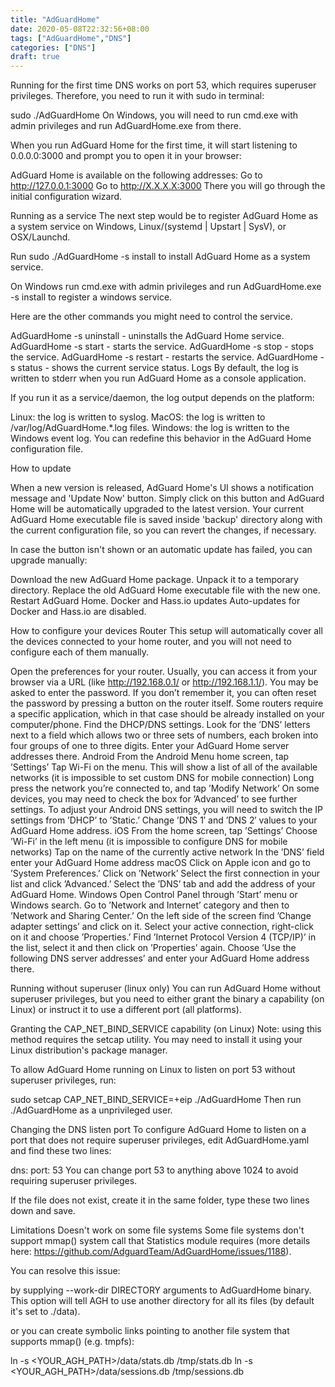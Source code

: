 ```yaml
---
title: "AdGuardHome"
date: 2020-05-08T22:32:56+08:00
tags: ["AdGuardHome","DNS"]
categories: ["DNS"]
draft: true
---
```


Running for the first time
DNS works on port 53, which requires superuser privileges. Therefore, you need to run it with sudo in terminal:

sudo ./AdGuardHome
On Windows, you will need to run cmd.exe with admin privileges and run AdGuardHome.exe from there.

When you run AdGuard Home for the first time, it will start listening to 0.0.0.0:3000 and prompt you to open it in your browser:

AdGuard Home is available on the following addresses:
Go to http://127.0.0.1:3000
Go to http://X.X.X.X:3000
There you will go through the initial configuration wizard.






Running as a service
The next step would be to register AdGuard Home as a system service on Windows, Linux/(systemd | Upstart | SysV), or OSX/Launchd.

Run sudo ./AdGuardHome -s install to install AdGuard Home as a system service.

On Windows run cmd.exe with admin privileges and run AdGuardHome.exe -s install to register a windows service.

Here are the other commands you might need to control the service.

AdGuardHome -s uninstall - uninstalls the AdGuard Home service.
AdGuardHome -s start - starts the service.
AdGuardHome -s stop - stops the service.
AdGuardHome -s restart - restarts the service.
AdGuardHome -s status - shows the current service status.
Logs
By default, the log is written to stderr when you run AdGuard Home as a console application.

If you run it as a service/daemon, the log output depends on the platform:

Linux: the log is written to syslog.
MacOS: the log is written to /var/log/AdGuardHome.*.log files.
Windows: the log is written to the Windows event log.
You can redefine this behavior in the AdGuard Home configuration file.


How to update


When a new version is released, AdGuard Home's UI shows a notification message and 'Update Now' button. Simply click on this button and AdGuard Home will be automatically upgraded to the latest version. Your current AdGuard Home executable file is saved inside 'backup' directory along with the current configuration file, so you can revert the changes, if necessary.

In case the button isn't shown or an automatic update has failed, you can upgrade manually:

Download the new AdGuard Home package.
Unpack it to a temporary directory.
Replace the old AdGuard Home executable file with the new one.
Restart AdGuard Home.
Docker and Hass.io updates
Auto-updates for Docker and Hass.io are disabled.


How to configure your devices
Router
This setup will automatically cover all the devices connected to your home router, and you will not need to configure each of them manually.

Open the preferences for your router. Usually, you can access it from your browser via a URL (like http://192.168.0.1/ or http://192.168.1.1/). You may be asked to enter the password. If you don’t remember it, you can often reset the password by pressing a button on the router itself. Some routers require a specific application, which in that case should be already installed on your computer/phone.
Find the DHCP/DNS settings. Look for the ’DNS’ letters next to a field which allows two or three sets of numbers, each broken into four groups of one to three digits.
Enter your AdGuard Home server addresses there.
Android
From the Android Menu home screen, tap ’Settings’
Tap Wi-Fi on the menu. This will show a list of all of the available networks (it is impossible to set custom DNS for mobile connection)
Long press the network you’re connected to, and tap ’Modify Network’
On some devices, you may need to check the box for ’Advanced’ to see further settings. To adjust your Android DNS settings, you will need to switch the IP settings from ’DHCP’ to ’Static.’
Change ’DNS 1′ and ’DNS 2′ values to your AdGuard Home address.
iOS
From the home screen, tap ’Settings’
Choose ’Wi-Fi’ in the left menu (it is impossible to configure DNS for mobile networks)
Tap on the name of the currently active network
In the ’DNS’ field enter your AdGuard Home address
macOS
Click on Apple icon and go to ’System Preferences.’
Click on ’Network’
Select the first connection in your list and click ’Advanced.’
Select the ’DNS’ tab and add the address of your AdGuard Home.
Windows
Open Control Panel through ’Start’ menu or Windows search.
Go to ’Network and Internet’ category and then to ’Network and Sharing Center.’
On the left side of the screen find ’Change adapter settings’ and click on it.
Select your active connection, right-click on it and choose ’Properties.’
Find ’Internet Protocol Version 4 (TCP/IP)’ in the list, select it and then click on ’Properties’ again.
Choose ’Use the following DNS server addresses’ and enter your AdGuard Home address there.

Running without superuser (linux only)
You can run AdGuard Home without superuser privileges, but you need to either grant the binary a capability (on Linux) or instruct it to use a different port (all platforms).

Granting the CAP_NET_BIND_SERVICE capability (on Linux)
Note: using this method requires the setcap utility. You may need to install it using your Linux distribution's package manager.

To allow AdGuard Home running on Linux to listen on port 53 without superuser privileges, run:

sudo setcap CAP_NET_BIND_SERVICE=+eip ./AdGuardHome
Then run ./AdGuardHome as a unprivileged user.

Changing the DNS listen port
To configure AdGuard Home to listen on a port that does not require superuser privileges, edit AdGuardHome.yaml and find these two lines:

dns:
  port: 53
You can change port 53 to anything above 1024 to avoid requiring superuser privileges.

If the file does not exist, create it in the same folder, type these two lines down and save.


Limitations
Doesn't work on some file systems
Some file systems don't support mmap() system call that Statistics module requires (more details here: https://github.com/AdguardTeam/AdGuardHome/issues/1188).

You can resolve this issue:

by supplying --work-dir DIRECTORY arguments to AdGuardHome binary. This option will tell AGH to use another directory for all its files (by default it's set to ./data).

or you can create symbolic links pointing to another file system that supports mmap() (e.g. tmpfs):

ln -s <YOUR_AGH_PATH>/data/stats.db /tmp/stats.db
ln -s <YOUR_AGH_PATH>/data/sessions.db /tmp/sessions.db
